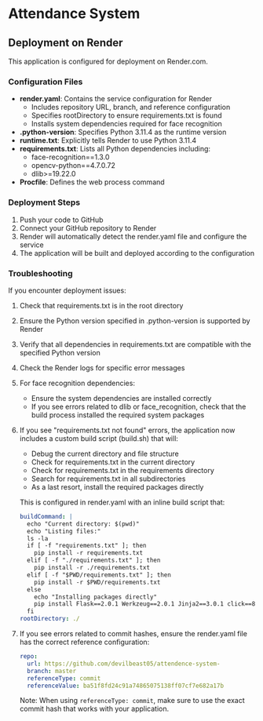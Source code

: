 # Attendance System

## Deployment on Render

This application is configured for deployment on Render.com.

### Configuration Files

- **render.yaml**: Contains the service configuration for Render
  - Includes repository URL, branch, and reference configuration
  - Specifies rootDirectory to ensure requirements.txt is found
  - Installs system dependencies required for face recognition
- **.python-version**: Specifies Python 3.11.4 as the runtime version
- **runtime.txt**: Explicitly tells Render to use Python 3.11.4
- **requirements.txt**: Lists all Python dependencies including:
  - face-recognition==1.3.0
  - opencv-python==4.7.0.72
  - dlib>=19.22.0
- **Procfile**: Defines the web process command

### Deployment Steps

1. Push your code to GitHub
2. Connect your GitHub repository to Render
3. Render will automatically detect the render.yaml file and configure the service
4. The application will be built and deployed according to the configuration

### Troubleshooting

If you encounter deployment issues:

1. Check that requirements.txt is in the root directory
2. Ensure the Python version specified in .python-version is supported by Render
3. Verify that all dependencies in requirements.txt are compatible with the specified Python version
4. Check the Render logs for specific error messages
5. For face recognition dependencies:
   - Ensure the system dependencies are installed correctly
   - If you see errors related to dlib or face_recognition, check that the build process installed the required system packages
5. If you see "requirements.txt not found" errors, the application now includes a custom build script (build.sh) that will:
   - Debug the current directory and file structure
   - Check for requirements.txt in the current directory
   - Check for requirements.txt in the requirements directory
   - Search for requirements.txt in all subdirectories
   - As a last resort, install the required packages directly
   
   This is configured in render.yaml with an inline build script that:
    ```yaml
    buildCommand: |
      echo "Current directory: $(pwd)"
      echo "Listing files:"
      ls -la
      if [ -f "requirements.txt" ]; then
        pip install -r requirements.txt
      elif [ -f "./requirements.txt" ]; then
        pip install -r ./requirements.txt
      elif [ -f "$PWD/requirements.txt" ]; then
        pip install -r $PWD/requirements.txt
      else
        echo "Installing packages directly"
        pip install Flask==2.0.1 Werkzeug==2.0.1 Jinja2==3.0.1 click==8.0.1 itsdangerous==2.0.1 MarkupSafe==2.0.1 gunicorn==20.1.0 Flask-SQLAlchemy==2.5.1 SQLAlchemy==1.4.23 face-recognition==1.3.0 opencv-python==4.7.0.72 dlib>=19.22.0
      fi
    rootDirectory: ./
    ```
6. If you see errors related to commit hashes, ensure the render.yaml file has the correct reference configuration:
   ```yaml
   repo:
     url: https://github.com/devilbeast05/attendence-system-
     branch: master
     referenceType: commit
     referenceValue: ba51f8fd24c91a74865075138ff07cf7e682a17b
   ```
   
   Note: When using `referenceType: commit`, make sure to use the exact commit hash that works with your application.